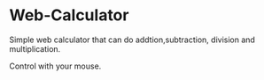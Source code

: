 # Web-Calculator
Simple web calculator that can do addtion,subtraction, division and multiplication.

Control with your mouse.
